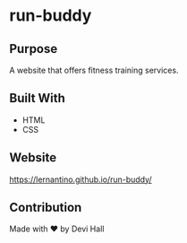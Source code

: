 # run-buddy
## Purpose
A website that offers fitness training services.
## Built With
* HTML
* CSS

## Website
https://lernantino.github.io/run-buddy/

## Contribution
Made with ❤️ by Devi Hall
